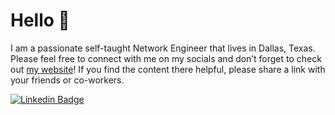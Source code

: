 

# Hello 👋

I am a passionate self-taught Network Engineer that lives in Dallas, Texas. Please feel free to connect with me on my socials and don’t forget to check out [my website](https://rfc2516.github.io)! If you find the content there helpful, please share a link with your friends or co-workers.

[![Linkedin Badge](https://img.shields.io/badge/-MatthewLynn-blue?style=flat-square&logo=Linkedin&logoColor=white&link=https://www.linkedin.com/in/mrlynn/)](https://www.linkedin.com/in/mrlynn/)
